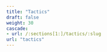 ```yaml
---
title: "Tactics"
draft: false
weight: 30
cascade:
- url: /:sections[1:]/tactics/:slug
url: "tactics"
---
```


